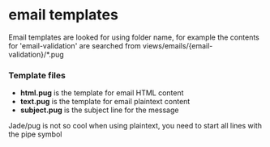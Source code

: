 # email templates

Email templates are looked for using folder name, for example the contents for 'email-validation' are searched from views/emails/{email-validation}/\*.pug

### Template files

*   **html.pug** is the template for email HTML content
*   **text.pug** is the template for email plaintext content
*   **subject.pug** is the subject line for the message

Jade/pug is not so cool when using plaintext, you need to start all lines with the pipe symbol
